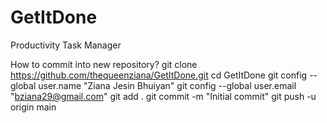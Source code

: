 # GetItDone
Productivity Task Manager










How to commit into new repository?
git clone https://github.com/thequeenziana/GetItDone.git
cd GetItDone
git config --global user.name "Ziana Jesin Bhuiyan"
git config --global user.email "bziana29@gmail.com"
git add .
git commit -m "Initial commit"
git push -u origin main
